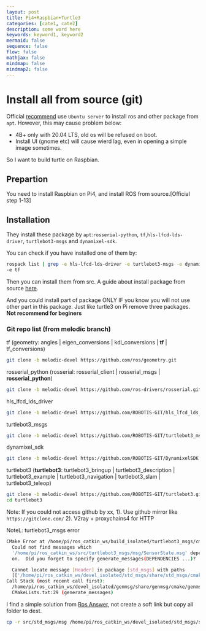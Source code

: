 ```yaml
---
layout: post
title: Pi4+Raspbian+Turtle3
categories: [cate1, cate2]
description: some word here
keywords: keyword1, keyword2
mermaid: false
sequence: false
flow: false
mathjax: false
mindmap: false
mindmap2: false
---
```


# Install all from source (git)

Official [recommend](https://emanual.robotis.com/docs/en/platform/turtlebot3/sbc_setup/#sbc-setup) use `Ubuntu server` to install ros and other package from `apt`. However, this may cause problem below:

+ 4B+ only with 20.04 LTS, old os will be refused on boot.
+ Install UI (gnome etc) will cause wierd lag, even in opening a simple image sometimes.

So I want to build turtle on Raspbian.

## Prepartion

You need to install Raspbian on Pi4, and install ROS from source.[Official step 1-13]

## Installation

They install these package by `apt`:`rosserial-python`, `tf`,`hls-lfcd-lds-driver`, `turtlebot3-msgs` and `dynamixel-sdk`.

You can check if you have installed one of them by:
```bash
rospack list | grep -e hls-lfcd-lds-driver -e turtlebot3-msgs -e dynamixel-sdk -e rosserial-python 
-e tf
```
Then you can install them from src. A guide about install package from source [here](https://answers.ros.org/question/252478/how-to-build-a-package-from-source-on-ubuntu-mate-1604-lts-and-ros-kinetic/).

And you could install part of package ONLY IF you know you will not use other part in this package. Just like turtle3 on Pi remove three packages. **Not recommend for beginers**

### Git repo list (from melodic branch)

tf (geometry: angles | eigen_conversions | kdl_conversions | **tf** | tf_conversions)
```bash
git clone -b melodic-devel https://github.com/ros/geometry.git
```

rosserial_python (rosserial: rosserial_client | rosserial_msgs | **rosserial_python**)
```bash
git clone -b melodic-devel https://github.com/ros-drivers/rosserial.git
```

hls_lfcd_lds_driver
```bash
git clone -b melodic-devel https://github.com/ROBOTIS-GIT/hls_lfcd_lds_driver.git
```

turtlebot3_msgs
```bash
git clone -b melodic-devel https://github.com/ROBOTIS-GIT/turtlebot3_msgs.git
```

dynamixel_sdk
```bash
git clone -b melodic-devel https://github.com/ROBOTIS-GIT/DynamixelSDK.git
```

turtlebot3 (**turtlebot3**: turtlebot3_bringup | turtlebot3_description | turtlebot3_example | turtlebot3_navigation | turtlebot3_slam | turtlebot3_teleop)
```bash
git clone -b melodic-devel https://github.com/ROBOTIS-GIT/turtlebot3.git
cd turtlebot3
```

Note: If you could not access github by xx, 1). Use github mirror like `https://gitclone.com/` 2). V2ray + proxychains4 for HTTP

NoteL: turtlebot3_msgs error 
```bash
CMake Error at /home/pi/ros_catkin_ws/build_isolated/turtlebot3_msgs/cmake/turtlebot3_msgs-genmsg.cmake:3 (message):
  Could not find messages which
  '/home/pi/ros_catkin_ws/src/turtlebot3_msgs/msg/SensorState.msg' depends
  on.  Did you forget to specify generate_messages(DEPENDENCIES ...)?

  Cannot locate message [Header] in package [std_msgs] with paths
  [['/home/pi/ros_catkin_ws/devel_isolated/std_msgs/share/std_msgs/cmake/../msg']]
Call Stack (most recent call first):
  /home/pi/ros_catkin_ws/devel_isolated/genmsg/share/genmsg/cmake/genmsg-extras.cmake:307 (include)
  CMakeLists.txt:29 (generate_messages)
```
I find a simple solution from [Ros Answer](https://answers.ros.org/question/221532/indigo-ros_core-source-compile-error-in-actionlib_msgs/), not create a soft link but copy all folder to dest.

```bash
cp -r src/std_msgs/msg /home/pi/ros_catkin_ws/devel_isolated/std_msgs/share/std_msgs/cmake/../msg
```